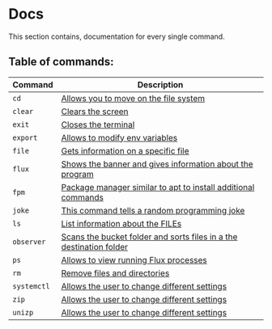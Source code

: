 Docs
===============================
This section contains, documentation for every single command.

Table of commands:
----
Command | Description 
--------|--------
`cd` | [Allows you to move on the file system](./cd.md)
`clear` | [Clears the screen](./clear.md)
`exit` | [Closes the terminal](./exit.md)
`export` | [Allows to modify env variables](./export.md)
`file` | [Gets information on a specific file](./file.md)
`flux` | [Shows the banner and gives information about the program](./flux.md)
`fpm` | [Package manager similar to apt to install additional commands](./fpm.md)
`joke` | [This command tells a random programming joke](./joke.md)
`ls` | [List information about the FILEs](./ls.md)
`observer` | [Scans the bucket folder and sorts files in a the destination folder](./observer.md)
`ps` | [Allows to view running Flux processes](./ps.md)
`rm` | [Remove files and directories](./rm.md)
`systemctl` | [Allows the user to change different settings](./systemctl.md)
`zip` | [Allows the user to change different settings](./zip.md)
`unizp` | [Allows the user to change different settings](./unzip.md)
